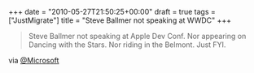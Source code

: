 +++
date = "2010-05-27T21:50:25+00:00"
draft = true
tags = ["JustMigrate"]
title = "Steve Ballmer not speaking at WWDC"
+++
<div class="posterous_bookmarklet_entry">
<blockquote class="posterous_short_quote">Steve Ballmer not speaking at Apple Dev Conf. Nor appearing on Dancing with the Stars. Nor riding in the Belmont. Just FYI.</blockquote>
<div class="posterous_quote_citation">via <a href="http://twitter.com/Microsoft/status/14850981422">@Microsoft</a></div>
<p>&nbsp;</p>
</div>